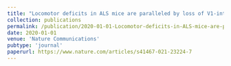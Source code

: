 ```yaml
---
title: "Locomotor deficits in ALS mice are paralleled by loss of V1-interneuron-connections onto fast motor neurons"
collection: publications
permalink: /publication/2020-01-01-Locomotor-deficits-in-ALS-mice-are-paralleled-by-loss-of-V1-interneuron-connections-onto-fast-motor-neurons
date: 2020-01-01
venue: 'Nature Communications'
pubtype: 'journal'
paperurl: https://www.nature.com/articles/s41467-021-23224-7
---
```


